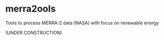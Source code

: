 # merra2ools
Tools to process MERRA-2 data (NASA) with focus on renewable energy

(UNDER CONSTRUCTION)